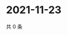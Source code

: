# 2021-11-23

共 0 条

<!-- BEGIN WEIBO -->
<!-- 最后更新时间 Tue Nov 23 2021 14:16:45 GMT+0800 (China Standard Time) -->

<!-- END WEIBO -->
